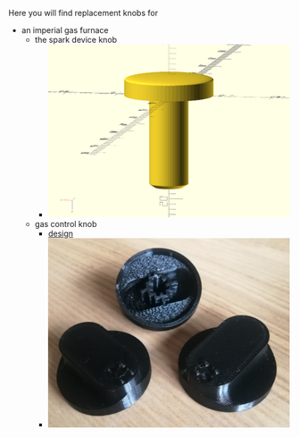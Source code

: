 Here you will find replacement knobs for 

- an imperial gas furnace
  - the spark device knob
    - ![design](furnace_spark_knob.png)
  - gas control knob 
    - [design](furnace_knob.png)
    - ![result](furnace_knob_result.jpg)

